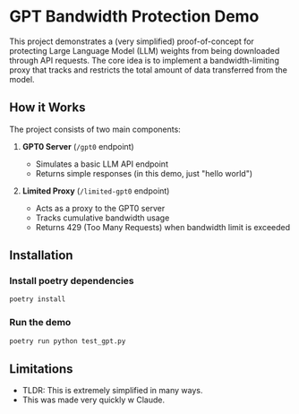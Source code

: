 # GPT Bandwidth Protection Demo

This project demonstrates a (very simplified) proof-of-concept for protecting Large Language Model (LLM) weights from being downloaded through API requests. The core idea is to implement a bandwidth-limiting proxy that tracks and restricts the total amount of data transferred from the model.

## How it Works

The project consists of two main components:

1. **GPT0 Server** (`/gpt0` endpoint)
   - Simulates a basic LLM API endpoint
   - Returns simple responses (in this demo, just "hello world")

2. **Limited Proxy** (`/limited-gpt0` endpoint)
   - Acts as a proxy to the GPT0 server
   - Tracks cumulative bandwidth usage
   - Returns 429 (Too Many Requests) when bandwidth limit is exceeded

## Installation

### Install poetry dependencies

```bash
poetry install
```

### Run the demo

```bash
poetry run python test_gpt.py
```

## Limitations

- TLDR: This is extremely simplified in many ways.
- This was made very quickly w Claude.
